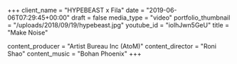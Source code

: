 +++
client_name = "HYPEBEAST x Fila"
date = "2019-06-06T07:29:45+00:00"
draft = false
media_type = "video"
portfolio_thumbnail = "/uploads/2018/09/19/hypebeast.jpg"
youtube_id = "iolhJwn5GeU"
title = "Make Noise"

content_producer = "Artist Bureau Inc (AtoM)"
content_director = "Roni Shao"
content_music = "Bohan Phoenix"
+++